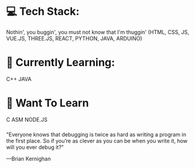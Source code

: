 # 💻 Tech Stack:
Nothin', you buggin', you must not know that I'm thuggin' (HTML, CSS, JS, VUE.JS, THREE.JS, REACT, PYTHON, JAVA, ARDUINO)

# 📝 Currently Learning:
C++ JAVA

# 🤔 Want To Learn
C ASM NODE.JS

###

"Everyone knows that debugging is twice as hard as writing a program in the first place. So if you’re as clever as you can be when you write it, how will you ever debug it?"

—Brian Kernighan
